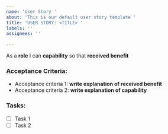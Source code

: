 ```yaml
---
name: 'User Story '
about: 'This is our default user story template '
title: 'USER STORY: <TITLE> '
labels: ''
assignees: ''

---
```


As a **role** I can **capability** so that **received benefit**

### **Acceptance Criteria:**
* Acceptance criteria 1: **write explanation of received benefit**
* Acceptance criteria 2: **write explanation of capability**

### **Tasks:**
- [ ] Task 1
- [ ] Task 2
